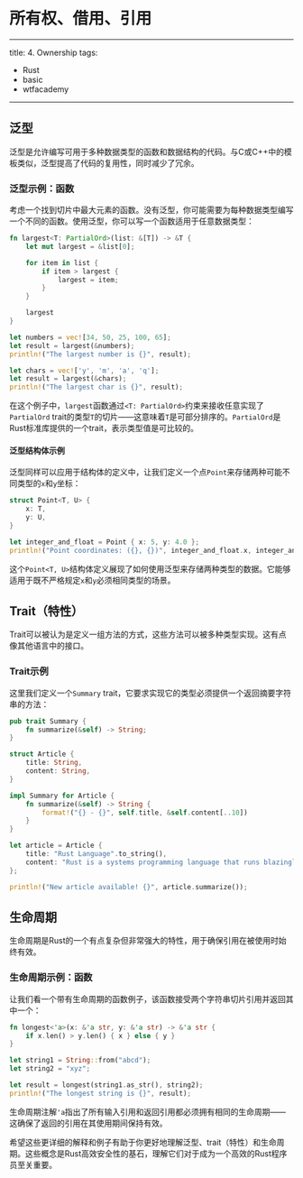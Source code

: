 # 所有权、借用、引用
---
title: 4. Ownership
tags:
- Rust
- basic
- wtfacademy
---

## 泛型
泛型是允许编写可用于多种数据类型的函数和数据结构的代码。与C或C++中的模板类似，泛型提高了代码的复用性，同时减少了冗余。

### 泛型示例：函数

考虑一个找到切片中最大元素的函数。没有泛型，你可能需要为每种数据类型编写一个不同的函数。使用泛型，你可以写一个函数适用于任意数据类型：

```rust
fn largest<T: PartialOrd>(list: &[T]) -> &T {
    let mut largest = &list[0];

    for item in list {
        if item > largest {
            largest = item;
        }
    }

    largest
}

let numbers = vec![34, 50, 25, 100, 65];
let result = largest(&numbers);
println!("The largest number is {}", result);

let chars = vec!['y', 'm', 'a', 'q'];
let result = largest(&chars);
println!("The largest char is {}", result);
```

在这个例子中，`largest`函数通过`<T: PartialOrd>`约束来接收任意实现了`PartialOrd` trait的类型`T`的切片——这意味着`T`是可部分排序的。`PartialOrd`是Rust标准库提供的一个trait，表示类型值是可比较的。

#### 泛型结构体示例

泛型同样可以应用于结构体的定义中，让我们定义一个点`Point`来存储两种可能不同类型的`x`和`y`坐标：

```rust
struct Point<T, U> {
    x: T,
    y: U,
}

let integer_and_float = Point { x: 5, y: 4.0 };
println!("Point coordinates: ({}, {})", integer_and_float.x, integer_and_float.y);
```

这个`Point<T, U>`结构体定义展现了如何使用泛型来存储两种类型的数据。它能够适用于既不严格规定`x`和`y`必须相同类型的场景。

## Trait（特性）

Trait可以被认为是定义一组方法的方式，这些方法可以被多种类型实现。这有点像其他语言中的接口。

### Trait示例

这里我们定义一个`Summary` trait，它要求实现它的类型必须提供一个返回摘要字符串的方法：

```rust
pub trait Summary {
    fn summarize(&self) -> String;
}

struct Article {
    title: String,
    content: String,
}

impl Summary for Article {
    fn summarize(&self) -> String {
        format!("{} - {}", self.title, &self.content[..10])
    }
}

let article = Article {
    title: "Rust Language".to_string(),
    content: "Rust is a systems programming language that runs blazingly fast, prevents segfaults, and guarantees thread safety.".to_string(),
};

println!("New article available! {}", article.summarize());
```

## 生命周期

生命周期是Rust的一个有点复杂但非常强大的特性，用于确保引用在被使用时始终有效。

### 生命周期示例：函数

让我们看一个带有生命周期的函数例子，该函数接受两个字符串切片引用并返回其中一个：

```rust
fn longest<'a>(x: &'a str, y: &'a str) -> &'a str {
    if x.len() > y.len() { x } else { y }
}

let string1 = String::from("abcd");
let string2 = "xyz";

let result = longest(string1.as_str(), string2);
println!("The longest string is {}", result);
```

生命周期注解`'a`指出了所有输入引用和返回引用都必须拥有相同的生命周期——这确保了返回的引用在其使用期间保持有效。

希望这些更详细的解释和例子有助于你更好地理解泛型、trait（特性）和生命周期。这些概念是Rust高效安全性的基石，理解它们对于成为一个高效的Rust程序员至关重要。